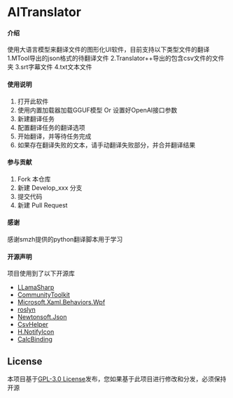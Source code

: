 # AITranslator

#### 介绍
使用大语言模型来翻译文件的图形化UI软件，目前支持以下类型文件的翻译
1.MTool导出的json格式的待翻译文件
2.Translator++导出的包含csv文件的文件夹
3.srt字幕文件
4.txt文本文件

#### 使用说明
1.  打开此软件
2.  使用内置加载器加载GGUF模型 Or 设置好OpenAI接口参数
3.  新建翻译任务
4.  配置翻译任务的翻译选项
5.  开始翻译，并等待任务完成
6.  如果存在翻译失败的文本，请手动翻译失败部分，并合并翻译结果

#### 参与贡献
1.  Fork 本仓库
2.  新建 Develop_xxx 分支
3.  提交代码
4.  新建 Pull Request

#### 感谢
感谢smzh提供的python翻译脚本用于学习

#### 开源声明
项目使用到了以下开源库
- [LLamaSharp](https://github.com/SciSharp/LLamaSharp)
- [CommunityToolkit](https://github.com/CommunityToolkit/dotnet)
- [Microsoft.Xaml.Behaviors.Wpf](https://github.com/Microsoft/XamlBehaviorsWpf)
- [roslyn](https://github.com/dotnet/roslyn)
- [Newtonsoft.Json](https://github.com/JamesNK/Newtonsoft.Json)
- [CsvHelper](https://github.com/JoshClose/CsvHelper)
- [H.NotifyIcon](https://github.com/HavenDV/H.NotifyIcon)
- [CalcBinding](https://github.com/Alex141/CalcBinding)

## License
本项目基于[GPL-3.0 License](LICENSE)发布，您如果基于此项目进行修改和分发，必须保持开源
